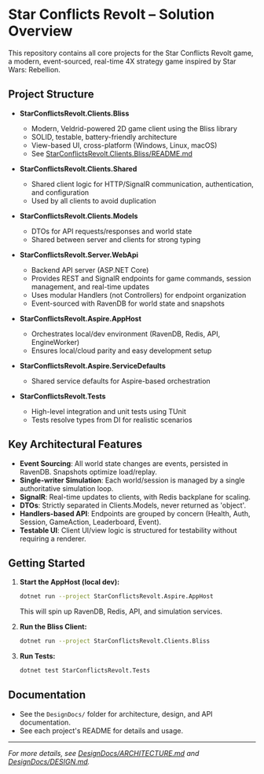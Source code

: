# Star Conflicts Revolt – Solution Overview

This repository contains all core projects for the Star Conflicts Revolt game, a modern, event-sourced, real-time 4X strategy game inspired by Star Wars: Rebellion.

## Project Structure

- **StarConflictsRevolt.Clients.Bliss**
  - Modern, Veldrid-powered 2D game client using the Bliss library
  - SOLID, testable, battery-friendly architecture
  - View-based UI, cross-platform (Windows, Linux, macOS)
  - See [StarConflictsRevolt.Clients.Bliss/README.md](StarConflictsRevolt.Clients.Bliss/README.md)

- **StarConflictsRevolt.Clients.Shared**
  - Shared client logic for HTTP/SignalR communication, authentication, and configuration
  - Used by all clients to avoid duplication

- **StarConflictsRevolt.Clients.Models**
  - DTOs for API requests/responses and world state
  - Shared between server and clients for strong typing

- **StarConflictsRevolt.Server.WebApi**
  - Backend API server (ASP.NET Core)
  - Provides REST and SignalR endpoints for game commands, session management, and real-time updates
  - Uses modular Handlers (not Controllers) for endpoint organization
  - Event-sourced with RavenDB for world state and snapshots

- **StarConflictsRevolt.Aspire.AppHost**
  - Orchestrates local/dev environment (RavenDB, Redis, API, EngineWorker)
  - Ensures local/cloud parity and easy development setup

- **StarConflictsRevolt.Aspire.ServiceDefaults**
  - Shared service defaults for Aspire-based orchestration

- **StarConflictsRevolt.Tests**
  - High-level integration and unit tests using TUnit
  - Tests resolve types from DI for realistic scenarios

## Key Architectural Features

- **Event Sourcing**: All world state changes are events, persisted in RavenDB. Snapshots optimize load/replay.
- **Single-writer Simulation**: Each world/session is managed by a single authoritative simulation loop.
- **SignalR**: Real-time updates to clients, with Redis backplane for scaling.
- **DTOs**: Strictly separated in Clients.Models, never returned as 'object'.
- **Handlers-based API**: Endpoints are grouped by concern (Health, Auth, Session, GameAction, Leaderboard, Event).
- **Testable UI**: Client UI/view logic is structured for testability without requiring a renderer.

## Getting Started

1. **Start the AppHost (local dev):**
   ```bash
   dotnet run --project StarConflictsRevolt.Aspire.AppHost
   ```
   This will spin up RavenDB, Redis, API, and simulation services.

2. **Run the Bliss Client:**
   ```bash
   dotnet run --project StarConflictsRevolt.Clients.Bliss
   ```

3. **Run Tests:**
   ```bash
   dotnet test StarConflictsRevolt.Tests
   ```

## Documentation

- See the `DesignDocs/` folder for architecture, design, and API documentation.
- See each project's README for details and usage.

---

*For more details, see [DesignDocs/ARCHITECTURE.md](DesignDocs/ARCHITECTURE.md) and [DesignDocs/DESIGN.md](DesignDocs/DESIGN.md).*
